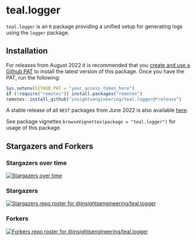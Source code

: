 # teal.logger

`teal.logger` is an `R` package providing a unified setup for generating logs using the `logger` package.

## Installation

For releases from August 2022  it is recommended that you [create and use a Github PAT](https://docs.github.com/en/github/authenticating-to-github/keeping-your-account-and-data-secure/creating-a-personal-access-token) to install the latest version of this package. Once you have the PAT, run the following:

```r
Sys.setenv(GITHUB_PAT = "your_access_token_here")
if (!require("remotes")) install.packages("remotes")
remotes::install_github("insightsengineering/teal.logger@*release")
```

A stable release of all `NEST` packages from June 2022 is also available [here](https://github.com/insightsengineering/depository#readme).

See package vignettes `browseVignettes(package = "teal.logger")` for usage of this package.

## Stargazers and Forkers

### Stargazers over time

[![Stargazers over time](https://starchart.cc/insightsengineering/teal.logger.svg)](https://starchart.cc/insightsengineering/teal.logger)

### Stargazers

[![Stargazers repo roster for @insightsengineering/teal.logger](https://reporoster.com/stars/insightsengineering/teal.logger)](https://github.com/insightsengineering/teal.logger/stargazers)

### Forkers

[![Forkers repo roster for @insightsengineering/teal.logger](https://reporoster.com/forks/insightsengineering/teal.logger)](https://github.com/insightsengineering/teal.logger/network/members)

